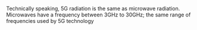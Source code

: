 Technically speaking, 5G radiation is the same as microwave radiation. Microwaves have a frequency between 3GHz to 30GHz; the same range of frequencies used by 5G technology